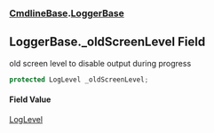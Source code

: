 ### [CmdlineBase](CmdlineBase.md 'CmdlineBase').[LoggerBase](LoggerBase.md 'CmdlineBase.LoggerBase')

## LoggerBase._oldScreenLevel Field

old screen level to disable output during progress

```csharp
protected LogLevel _oldScreenLevel;
```

#### Field Value
[LogLevel](LogLevel.md 'CmdlineBase.LogLevel')